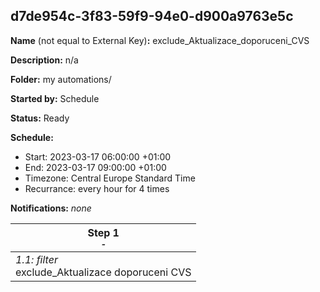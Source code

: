 ## d7de954c-3f83-59f9-94e0-d900a9763e5c

**Name** (not equal to External Key)**:** exclude_Aktualizace_doporuceni_CVS

**Description:** n/a

**Folder:** my automations/

**Started by:** Schedule

**Status:** Ready

**Schedule:**

* Start: 2023-03-17 06:00:00 +01:00
* End: 2023-03-17 09:00:00 +01:00
* Timezone: Central Europe Standard Time
* Recurrance: every hour for 4 times

**Notifications:** _none_


| Step 1<br>_<small>-</small>_ |
| --- |
| _1.1: filter_<br>exclude_Aktualizace doporuceni CVS |
